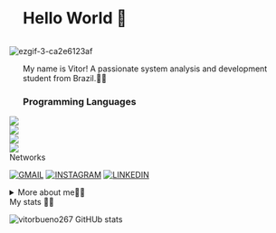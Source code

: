 <!--título-->
<div id="user-content-toc">
  <ul align="Left">
    <summary><h1 style="display: inline-block">Hello World 👋</h1></summary>
</div>
<!--GIF--> 
<p align="Left">
  
 ![ezgif-3-ca2e6123af](https://github.com/vitorbueno267/vitorbueno267/assets/84080970/d6b9fedf-eb03-4f93-9b43-a20e82b7204c)
  
</p>

 <div>
<p>
    <ul align="Left">
My name is Vitor! A passionate system analysis and development student from Brazil.👨‍💻

</p>
</div>
<!--habilidades-->
<div>
    <ul align="left">
    <h3>Programming Languages</h3> 
</div>

<div style="display: inlide_block">
    <img aling ="center  alt="html5" src="https://img.shields.io/badge/HTML5-E34F26?style=for-the-badge&logo=html5&logoColor=black&color=aqua"
</div>
<div style="display: inlide_block">
    <img aling ="center alt="CSS3" src="https://img.shields.io/badge/CSS3-1572B6?style=for-the-badge&logo=css3&logoColor=black&color=aqua"
</div>
<div style="display: inlide_block">
    <img aling ="center alt="PHP" src="https://img.shields.io/badge/PHP-777BB4?style=for-the-badge&logo=php&logoColor=black&color=aqua"
</div>
<div>
    <div syle="display: inlide_block">
       <img aling ="center alt="Python" src="https://img.shields.io/badge/Python-3776AB?style=for-the-badge&logo=python&logoColor=black&color=aqua"
</div>
<div>
        Networks
</div>
    
[![GMAIL](https://img.shields.io/badge/Gmail-D14836?style=for-the-badge&logo=gmail&logoColor=white)](mailto:vitorbueno191@gmail.com)
[![INSTAGRAM](https://img.shields.io/badge/Instagram-E4405F?style=for-the-badge&logo=instagram&logoColor=white)](https://www.instagram.com/_bueno223?igsh=MTJlNHlsaHBmNGk0ZQ%3D%3D&utm_source=qr)
[![LINKEDIN](https://img.shields.io/badge/LinkedIn-0077B5?style=for-the-badge&logo=linkedin&logoColor=white)](https://www.linkedin.com/in/vitor-bueno-dos-santos-053665256/)

<!--divisor--->
<details>
  <summary> More about me👨‍💻</summary>
<div>
    <h3>
-Systems analysis and development student, 20 years old, with desire and open mind for new learning. Looking for an opportunity to improve my skills and assist in both company and personal growth.
    </h3>
</br>
    <h3>
-Estudante de análise e desenvolvimento de sistemas, 20 anos, com vontade e mente aberta para novos aprendizados. Em busca de uma oportunidade de aprimorar minhas habilidades e auxiliar tanto no crescimento da empresa como pessoal.
        </h3>
</div>
</details>
<div>
My stats 👨‍💻
  
![vitorbueno267 GitHUb stats](https://github-readme-stats.vercel.app/api?username=vitorbueno267&show_icons=true&theme=tokyonight)

</div>
    

